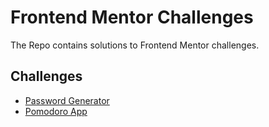 # Frontend Mentor Challenges

The Repo contains solutions to Frontend Mentor challenges. 

## Challenges

- [Password Generator](www.link.com)
- [Pomodoro App](www.link.com)
